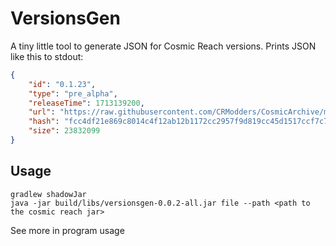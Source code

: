 # VersionsGen

A tiny little tool to generate JSON for Cosmic Reach versions. Prints JSON like this to stdout:
```json
{
    "id": "0.1.23",
    "type": "pre_alpha",
    "releaseTime": 1713139200,
    "url": "https://raw.githubusercontent.com/CRModders/CosmicArchive/main/Cosmic%20Reach-0.1.23.jar",
    "hash": "fcc4df21e869c8014c4f12ab12b1172cc2957f9d819cc45d1517ccf7c7602bae",
    "size": 23832099
}
```

## Usage
```shell
gradlew shadowJar
java -jar build/libs/versionsgen-0.0.2-all.jar file --path <path to the cosmic reach jar>
```
See more in program usage